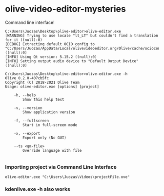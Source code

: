# olive-video-editor-mysteries


Command line interface!
```
C:\Users\Juozas\Desktop\olive-editor>olive-editor.exe
[WARNING] Trying to use locale "lt_LT" but couldn't find a translation for it ((null):0)
[DEBUG] Extracting default OCIO config to "C:/Users/Juozas/AppData/Local/olivevideoeditor.org/Olive/cache/ocioconf" ((null):0)
[INFO] Using Qt version: 5.15.2 ((null):0)
[INFO] Setting output audio device to "Default Output Device" ((null):0)

C:\Users\Juozas\Desktop\olive-editor>olive-editor.exe -h
Olive 0.2.0-407cb5fc
Copyright (C) 2018-2021 Olive Team
Usage: olive-editor.exe [options] [project]

    -h, --help
        Show this help text

    -v, --version
        Show application version

    -f, --fullscreen
        Start in full-screen mode

    -x, --export
        Export only (No GUI)

    --ts <qm-file>
        Override language with file


```


### Importing project via Command Line Interface
`olive-editor.exe "C:\Users\Juozas\Videos\projectFile.ove"`


### kdenlive.exe -h also works
